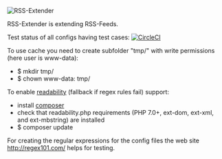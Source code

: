 ![RSS-Extender](https://raw.github.com/lformella/rss-extender/master/rss-extender.png)

RSS-Extender is extending RSS-Feeds.

Test status of all configs having test cases: [![CircleCI](https://circleci.com/gh/Strubbl/rss-extender.svg?style=svg)](https://circleci.com/gh/Strubbl/rss-extender)

To use cache you need to create subfolder "tmp/" with write permissions (here user is www-data):
* $ mkdir tmp/
* $ chown www-data: tmp/

To enable [readability](https://github.com/andreskrey/readability.php) (fallback if regex rules fail) support:
* install [composer](https://getcomposer.org/)
* check that readability.php requirements (PHP 7.0+, ext-dom, ext-xml, and ext-mbstring) are installed
* $ composer update

For creating the regular expressions for the config files the web site http://regex101.com/ helps for testing.
